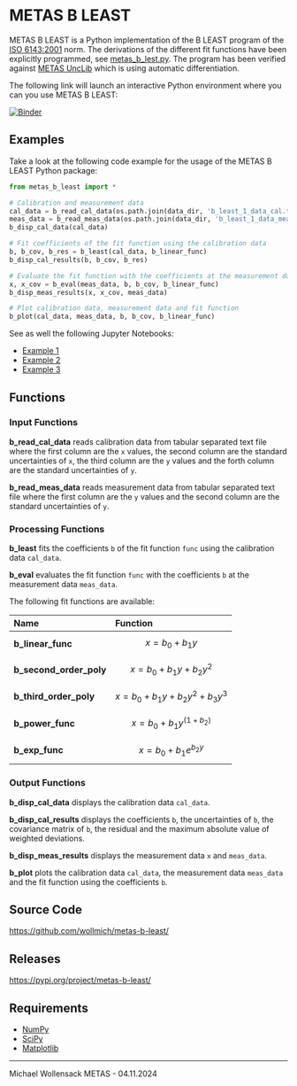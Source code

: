 # METAS B LEAST

METAS B LEAST is a Python implementation of the B LEAST program of the [ISO 6143:2001](https://www.iso.org/standard/24665.html) norm.
The derivations of the different fit functions have been explicitly programmed, see [metas_b_lest.py](https://github.com/wollmich/metas-b-least/blob/main/metas_b_least/metas_b_least.py).
The program has been verified against [METAS UncLib](https://www.metas.ch/unclib) which is using automatic differentiation.

The following link will launch an interactive Python environment where you can you use METAS B LEAST:

[![Binder](https://mybinder.org/badge_logo.svg)](https://mybinder.org/v2/gh/wollmich/metas-b-least/HEAD)

## Examples

Take a look at the following code example for the usage of the METAS B LEAST Python package:

```python
from metas_b_least import *

# Calibration and measurement data
cal_data = b_read_cal_data(os.path.join(data_dir, 'b_least_1_data_cal.txt'))
meas_data = b_read_meas_data(os.path.join(data_dir, 'b_least_1_data_meas.txt'))
b_disp_cal_data(cal_data)

# Fit coefficients of the fit function using the calibration data
b, b_cov, b_res = b_least(cal_data, b_linear_func)
b_disp_cal_results(b, b_cov, b_res)

# Evaluate the fit function with the coefficients at the measurement data
x, x_cov = b_eval(meas_data, b, b_cov, b_linear_func)
b_disp_meas_results(x, x_cov, meas_data)

# Plot calibration data, measurement data and fit function
b_plot(cal_data, meas_data, b, b_cov, b_linear_func)
```

See as well the following Jupyter Notebooks:

- [Example 1](https://github.com/wollmich/metas-b-least/blob/main/metas_b_least/Example_B_LEAST_1.ipynb)
- [Example 2](https://github.com/wollmich/metas-b-least/blob/main/metas_b_least/Example_B_LEAST_2.ipynb)
- [Example 3](https://github.com/wollmich/metas-b-least/blob/main/metas_b_least/Example_B_LEAST_3.ipynb)

## Functions

### Input Functions

**b_read_cal_data** reads calibration data from tabular separated text file where the first column are the `x` values, the second column are the standard uncertainties of `x`, the third column are the `y` values and the forth column are the standard uncertainties of `y`.

**b_read_meas_data** reads measurement data from tabular separated text file where the first column are the `y` values and the second column are the standard uncertainties of `y`.

### Processing Functions

**b_least** fits the coefficients `b` of the fit function `func` using the calibration data `cal_data`.

**b_eval** evaluates the fit function `func` with the coefficients `b` at the measurement data `meas_data`.

The following fit functions are available:

| Name                    | Function                             |
|:------------------------|:-------------------------------------|
| **b_linear_func**       | $$x = b_0 + b_1y$$                   |
| **b_second_order_poly** | $$x = b_0 + b_1y + b_2y^2$$          |
| **b_third_order_poly**  | $$x = b_0 + b_1y + b_2y^2 + b_3y^3$$ |
| **b_power_func**        | $$x = b_0 + b_1y^{(1 + b_2)}$$       |
| **b_exp_func**          | $$x = b_0 + b_1e^{b_2y}$$            |

### Output Functions

**b_disp_cal_data** displays the calibration data `cal_data`.

**b_disp_cal_results** displays the coefficients `b`, the uncertainties of `b`, the covariance matrix of `b`, the residual and the maximum absolute value of weighted deviations.

**b_disp_meas_results** displays the measurement data `x` and `meas_data`.

**b_plot** plots the calibration data `cal_data`, the measurement data `meas_data` and the fit function using the coefficients `b`.

## Source Code

https://github.com/wollmich/metas-b-least/

## Releases

https://pypi.org/project/metas-b-least/

## Requirements

- [NumPy](https://pypi.org/project/numpy/)
- [SciPy](https://pypi.org/project/scipy/)
- [Matplotlib](https://pypi.org/project/matplotlib/)

---

Michael Wollensack METAS - 04.11.2024
